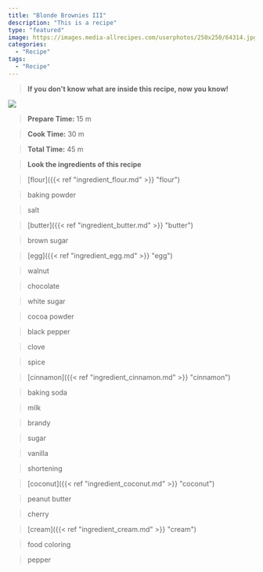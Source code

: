 ```yaml
---
title: "Blonde Brownies III"
description: "This is a recipe"
type: "featured"
image: https://images.media-allrecipes.com/userphotos/250x250/64314.jpg
categories: 
  - "Recipe"
tags: 
  - "Recipe"
---
```



>**If you don't know what are inside this recipe, now you know!**

![](../images/Recipes-Banner.jpg)
> **Prepare Time:** 15 m


> **Cook Time:** 30 m


> **Total Time:** 45 m

> **Look the ingredients of this recipe**

> [flour]({{< ref "ingredient_flour.md" >}} "flour")

> baking powder

> salt

> [butter]({{< ref "ingredient_butter.md" >}} "butter")

> brown sugar

> [egg]({{< ref "ingredient_egg.md" >}} "egg")

> walnut

> chocolate

> white sugar

> cocoa powder

> black pepper

> clove

> spice

> [cinnamon]({{< ref "ingredient_cinnamon.md" >}} "cinnamon")

> baking soda

> milk

> brandy

> sugar

> vanilla

> shortening

> [coconut]({{< ref "ingredient_coconut.md" >}} "coconut")

> peanut butter

> cherry

> [cream]({{< ref "ingredient_cream.md" >}} "cream")

> food coloring

> pepper

